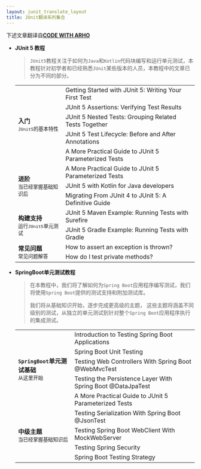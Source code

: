 ```yaml
---
layout: junit_translate_layout
title: JUnit翻译系列集合
---
```


下述文章翻译自[**CODE WITH ARHO**](https://www.arhohuttunen.com/)

* **JUnit 5 教程**

  > `JUnit5`教程关注于如何为`Java`和`Kotlin`代码块编写和运行单元测试，本教程针对初学者和已经熟悉`JUnit`某些版本的人员，本教程中的文章已分为不同的部分。

  <table>
    <tbody>
        <tr>
          <td rowspan="5">
              <b>入门</b>
              <br/>
              <small><code>JUnit5</code>的基本特性</small>
          </td>
          <td>Getting Started with JUnit 5: Writing Your First Test</td>
        </tr>
        <tr>
            <td>JUnit 5 Assertions: Verifying Test Results</td>
        </tr>
        <tr>
            <td>JUnit 5 Nested Tests: Grouping Related Tests Together</td>
        </tr>
        <tr>
            <td>JUnit 5 Test Lifecycle: Before and After Annotations</td>
        </tr>
        <tr>
            <td>A More Practical Guide to JUnit 5 Parameterized Tests</td>  
        </tr>
        <tr>
          <td rowspan="3">
              <b>进阶</b>
              <br/>
              <small>当已经掌握基础知识后</small>
          </td>
          <td>A More Practical Guide to JUnit 5 Parameterized Tests</td>
        </tr>
        <tr>
            <td>JUnit 5 with Kotlin for Java developers</td>  
        </tr>
        <tr>
            <td>Migrating From JUnit 4 to JUnit 5: A Definitive Guide</td>  
        </tr>
        <tr>
          <td rowspan="2">
              <b>构建支持</b>
              <br/>
              <small>运行<code>JUnit5</code>单元测试</small>
          </td>
          <td>JUnit 5 Maven Example: Running Tests with Surefire</td>
        </tr>
        <tr>
            <td>JUnit 5 Gradle Example: Running Tests with Gradle</td>  
        </tr>
        <tr>
          <td rowspan="2">
              <b>常见问题</b>
              <br/>
              <small>常见问题解答</small>
          </td>
          <td>How to assert an exception is thrown?</td>
        </tr>
        <tr>
            <td>How do I test private methods?</td>  
        </tr>      
    </tbody>    
  </table>

* **SpringBoot单元测试教程**

  > 在本教程中，我们将了解如何为`Spring Boot`应用程序编写测试，我们将使用`Spring Boot`提供的测试支持和附加测试库。
  >
  > 我们将从基础知识开始，逐步完成更高级的主题， 这些主题将涵盖不同级别的测试，从独立的单元测试到针对整个`Spring Boot`应用程序执行的集成测试。

  <table>
    <tbody>
        <tr>
          <td rowspan="5">
              <b><code>SpringBoot</code>单元测试基础</b>
              <br/>
              <small>从这里开始</small>
          </td>
          <td>Introduction to Testing Spring Boot Applications</td>
        </tr>
        <tr>
            <td>Spring Boot Unit Testing</td>
        </tr>
        <tr>
            <td>Testing Web Controllers With Spring Boot @WebMvcTest</td>
        </tr>
        <tr>
            <td>Testing the Persistence Layer With Spring Boot @DataJpaTest</td>
        </tr>
        <tr>
            <td>A More Practical Guide to JUnit 5 Parameterized Tests</td>  
        </tr>
        <tr>
          <td rowspan="4">
              <b>中级主题</b>
              <br/>
              <small>当已经掌握基础知识后</small>
          </td>
          <td>Testing Serialization With Spring Boot @JsonTest</td>
        </tr>
        <tr>
            <td>Testing Spring Boot WebClient With MockWebServer</td>  
        </tr>
        <tr>
            <td>Testing Spring Security</td>  
        </tr> 
        <tr>
            <td>Spring Boot Testing Strategy</td>  
        </tr>         
    </tbody>    
  </table>